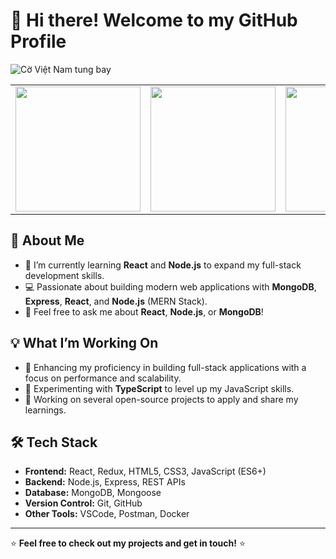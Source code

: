 # 👋 Hi there! Welcome to my GitHub Profile  
![Cờ Việt Nam tung bay](https://media4.giphy.com/media/v1.Y2lkPTc5MGI3NjExYmIycXlqcXY1ZTY4ams4dXVtOG84NDZ2dGxia2E2eDdqd253cXpleiZlcD12MV9pbnRlcm5hbF9naWZfYnlfaWQmY3Q9Zw/f7GZ9Y4boifRmBa9Hj/giphy.gif)

<table>
  <tr>
    <td><img src="https://res.cloudinary.com/dri8yrmkt/image/upload/v1745304411/download_gyslv6.png" width="200"/></td>
    <td><img src="https://res.cloudinary.com/dri8yrmkt/image/upload/v1745304408/a086715fca9cc51786a32650eff16851_kgq9qf.jpg" width="200"/></td>
    <td><img src="https://res.cloudinary.com/dri8yrmkt/image/upload/v1745304408/491349475_1345708746551822_3806166969863956497_n_dpmzed.jpg" width="200"/></td>
  </tr>
</table>

## 🚀 About Me

- 🌱 I’m currently learning **React** and **Node.js** to expand my full-stack development skills.  
- 💻 Passionate about building modern web applications with **MongoDB**, **Express**, **React**, and **Node.js** (MERN Stack).  
- 💬 Feel free to ask me about **React**, **Node.js**, or **MongoDB**!

## 💡 What I’m Working On

- 🌟 Enhancing my proficiency in building full-stack applications with a focus on performance and scalability.  
- 🔧 Experimenting with **TypeScript** to level up my JavaScript skills.  
- 🚧 Working on several open-source projects to apply and share my learnings.

## 🛠 Tech Stack

- **Frontend:** React, Redux, HTML5, CSS3, JavaScript (ES6+)  
- **Backend:** Node.js, Express, REST APIs  
- **Database:** MongoDB, Mongoose  
- **Version Control:** Git, GitHub  
- **Other Tools:** VSCode, Postman, Docker  

---

⭐️ **Feel free to check out my projects and get in touch!** ⭐️
